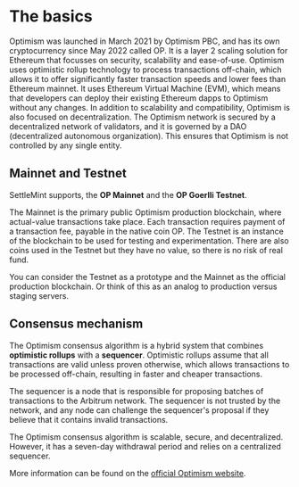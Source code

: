 # The basics

Optimism was launched in March 2021 by Optimism PBC, and has its own cryptocurrency since May 2022 called OP. It is a layer 2 scaling solution for Ethereum that focusses on security, scalability and ease-of-use. Optimism uses optimistic rollup technology to process transactions off-chain, which allows it to offer significantly faster transaction speeds and lower fees than Ethereum mainnet. It uses Ethereum Virtual Machine (EVM), which means that developers can deploy their existing Ethereum dapps to Optimism without any changes. In addition to scalability and compatibility, Optimism is also focused on decentralization. The Optimism network is secured by a decentralized network of validators, and it is governed by a DAO (decentralized autonomous organization). This ensures that Optimism is not controlled by any single entity.

## Mainnet and Testnet

SettleMint supports, the **OP Mainnet** and the **OP Goerlli Testnet**.

The Mainnet is the primary public Optimism production blockchain, where actual-value transactions take place. Each transaction requires payment of a transaction fee, payable in the native coin OP. The Testnet is an instance of the blockchain to be used for testing and experimentation. There are also coins used in the Testnet but they have no value, so there is no risk of real fund.

You can consider the Testnet as a prototype and the Mainnet as the official production blockchain. Or think of this as an analog to production versus staging servers.

## Consensus mechanism

The Optimism consensus algorithm is a hybrid system that combines **optimistic rollups** with a **sequencer**. Optimistic rollups assume that all transactions are valid unless proven otherwise, which allows transactions to be processed off-chain, resulting in faster and cheaper transactions.

The sequencer is a node that is responsible for proposing batches of transactions to the Arbitrum network. The sequencer is not trusted by the network, and any node can challenge the sequencer's proposal if they believe that it contains invalid transactions.

The Optimism consensus algorithm is scalable, secure, and decentralized. However, it has a seven-day withdrawal period and relies on a centralized sequencer.

More information can be found on the [official Optimism website](https://community.optimism.io/docs/developers/).
